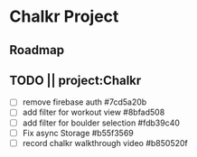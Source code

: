 # Chalkr Project

## Roadmap

## TODO || project:Chalkr

  * [ ] remove firebase auth  #7cd5a20b
  * [ ] add filter for workout view  #8bfad508
  * [ ] add filter for boulder selection  #fdb39c40
  * [ ] Fix async Storage  #b55f3569
  * [ ] record chalkr walkthrough video  #b850520f
